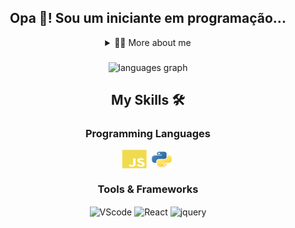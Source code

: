 <h2 align="center">Opa 👋! Sou um iniciante em programação...</h2>
<details align="center">
  <summary>👨‍💻 More about me</summary>
  - 💬 I am 16 years old, currently living in Brazil. I understand basic English (understanding simple sentences and basic reading) and have experience with JavaScript, Python, Marketing, Design and Artificial Intelligence.
</details>

###

<div align="center">
  <img src="https://github-readme-stats.vercel.app/api/top-langs?username=gDotorivo&locale=en&hide_title=false&layout=compact&card_width=320&langs_count=5&theme=dark&hide_border=false" height="150" alt="languages graph"  />
</div>

###

<h2 align="center">My Skills 🛠</h2>
  <!-- Skills: Programming Languages -->
  <div align="center" style="flex-basis: 48%;">
    <h3>Programming Languages</h3>
    <img align="center" alt="Js" height="30" width="40" src="https://raw.githubusercontent.com/devicons/devicon/master/icons/javascript/javascript-plain.svg">
    <img align="center" alt="Python" height="30" width="40" src="https://raw.githubusercontent.com/devicons/devicon/master/icons/python/python-original.svg">
  </div>
  
  <!-- Skills: Tools & Frameworks -->
  <div align="center" style="flex-basis: 48%;">
    <h3>Tools & Frameworks</h3>
    <img align="center" alt="VScode" height="30" width="40" src="https://cdn.jsdelivr.net/gh/devicons/devicon/icons/vscode/vscode-original.svg">
    <img align="center" alt="React" height="30" width="40" src="https://cdn.jsdelivr.net/gh/devicons/devicon/icons/react/react-original.svg">
    <img align="center" alt="jquery" height="30" width="40" src="https://cdn.jsdelivr.net/gh/devicons/devicon/icons/jquery/jquery-original.svg">
  </div>
